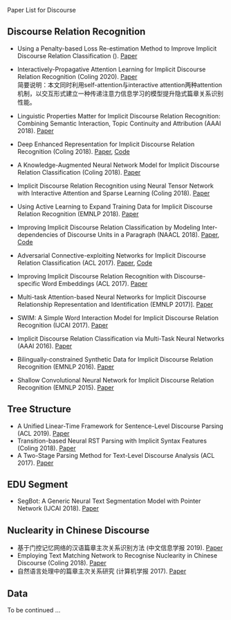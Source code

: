 Paper List for Discourse

## Discourse Relation Recognition

- Using a Penalty-based Loss Re-estimation Method to Improve Implicit Discourse Relation Classification (). [Paper]()

- Interactively-Propagative Attention Learning for Implicit Discourse Relation Recognition (Coling 2020). [Paper](chrome-extension://ibllepbpahcoppkjjllbabhnigcbffpi/https://www.aclweb.org/anthology/2020.coling-main.282.pdf)
<br>简要说明：本文同时利用self-attention与interactive attention两种attention机制，以交互形式建立一种传递注意力信息学习的模型提升隐式篇章关系识别性能。<br>

- Linguistic Properties Matter for Implicit Discourse Relation Recognition: Combining Semantic Interaction, Topic Continuity and Attribution (AAAI 2018). [Paper]()

- Deep Enhanced Representation for Implicit Discourse Relation Recognition (Coling 2018). [Paper](https://aclweb.org/anthology/papers/C/C18/C18-1048/), [Code](https://github.com/hxbai/Deep_Enhanced_Repr_for_IDRR)
- A Knowledge-Augmented Neural Network Model for Implicit Discourse Relation Classification (Coling 2018). [Paper](https://aclweb.org/anthology/papers/C/C18/C18-1049/)
- Implicit Discourse Relation Recognition using Neural Tensor Network with Interactive Attention and Sparse Learning (Coling 2018). [Paper]()
- Using Active Learning to Expand Training Data for Implicit Discourse Relation Recognition (EMNLP 2018). [Paper]()
- Improving Implicit Discourse Relation Classification by Modeling Inter-dependencies of Discourse Units in a Paragraph (NAACL 2018). [Paper](https://aclweb.org/anthology/papers/N/N18/N18-1013/), [Code](https://github.com/ZeyuDai/paragraph-level_implicit_discourse_relation_classification)
- Adversarial Connective-exploiting Networks for Implicit Discourse Relation Classification (ACL 2017). [Paper](https://aclweb.org/anthology/papers/P/P17/P17-1093/), [Code](https://github.com/qkaren/Adversarial-Network-for-Discourse-ACL2017)
- Improving Implicit Discourse Relation Recognition with Discourse-specific Word Embeddings (ACL 2017). [Paper](https://aclweb.org/anthology/papers/P/P17/P17-2042/)
- Multi-task Attention-based Neural Networks for Implicit Discourse Relationship Representation and Identification (EMNLP 2017)]. [Paper]()
- SWIM: A Simple Word Interaction Model for Implicit Discourse Relation Recognition (IJCAI 2017). [Paper]()
- Implicit Discourse Relation Classification via Multi-Task Neural Networks (AAAI 2016). [Paper]()
- Bilingually-constrained Synthetic Data for Implicit Discourse Relation Recognition (EMNLP 2016). [Paper]()
- Shallow Convolutional Neural Network for Implicit Discourse Relation Recognition (EMNLP 2015). [Paper]()
## Tree Structure
- A Unified Linear-Time Framework for Sentence-Level Discourse Parsing (ACL 2019). [Paper]()
- Transition-based Neural RST Parsing with Implicit Syntax Features (Coling 2018). [Paper](https://aclweb.org/anthology/papers/C/C18/C18-1047/)
- A Two-Stage Parsing Method for Text-Level Discourse Analysis (ACL 2017). [Paper](http://aclweb.org/anthology/P17-2029)
## EDU Segment 
- SegBot: A Generic Neural Text Segmentation Model with Pointer Network (IJCAI 2018). [Paper]()
## Nuclearity in Chinese Discourse
- 基于门控记忆网络的汉语篇章主次关系识别方法 (中文信息学报 2019). [Paper]()
- Employing Text Matching Network to Recognise Nuclearity in Chinese Discourse (Coling 2018). [Paper](http://www.aclweb.org/anthology/C18-1044)
- 自然语言处理中的篇章主次关系研究 (计算机学报 2017). [Paper]()
## Data
To be continued ...
